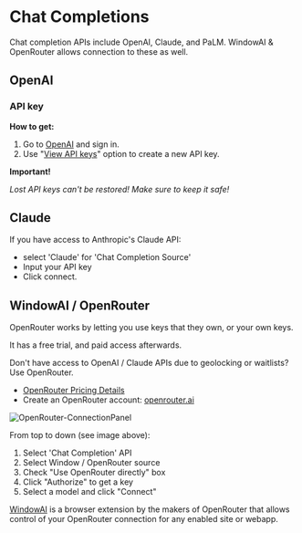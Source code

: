 # Chat Completions

Chat completion APIs include OpenAI, Claude, and PaLM.
WindowAI & OpenRouter allows connection to these as well.

## OpenAI

### API key

**How to get:**

1. Go to [OpenAI](https://platform.openai.com/) and sign in.
2. Use "[View API keys](https://platform.openai.com/account/api-keys)" option to create a new API key.

**Important!**

*Lost API keys can't be restored! Make sure to keep it safe!*

## Claude

If you have access to Anthropic's Claude API:

- select 'Claude' for 'Chat Completion Source'
- Input your API key
- Click connect.

## WindowAI / OpenRouter

OpenRouter works by letting you use keys that they own, or your own keys.

It has a free trial, and paid access afterwards.

Don't have access to OpenAI / Claude APIs due to geolocking or waitlists? Use OpenRouter.

- [OpenRouter Pricing Details](https://openrouter.ai/docs)
- Create an OpenRouter account: [openrouter.ai](https://openrouter.ai/)

![OpenRouter-ConnectionPanel](https://files.catbox.moe/jpbbkf.png)

From top to down (see image above):

1. Select 'Chat Completion' API
2. Select Window / OpenRouter source
3. Check "Use OpenRouter directly" box
4. Click "Authorize" to get a key
5. Select a model and click "Connect"

[WindowAI](https://windowai.io) is a browser extension by the makers of OpenRouter that allows control of your OpenRouter connection for any enabled site or webapp.
